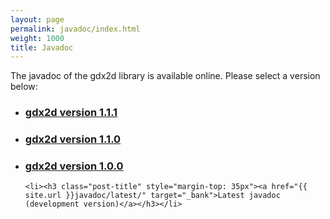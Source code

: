 ```yaml
---
layout: page
permalink: javadoc/index.html
weight: 1000
title: Javadoc
---
```


The javadoc of the gdx2d library is available online. Please select a version below:

<div class="posts">
  <ul>
	<li><h3 class="post-title"><a href="{{ site.url }}javadoc/1.1.1/" target="_bank">gdx2d version 1.1.1</a></h3></li>
	<li><h3 class="post-title"><a href="{{ site.url }}javadoc/1.1.0/" target="_bank">gdx2d version 1.1.0</a></h3></li>
    <li><h3 class="post-title"><a href="{{ site.url }}javadoc/1.0.0/" target="_bank">gdx2d version 1.0.0</a></h3></li>
	
	<li><h3 class="post-title" style="margin-top: 35px"><a href="{{ site.url }}javadoc/latest/" target="_bank">Latest javadoc (development version)</a></h3></li>
  </ul>
</div>
